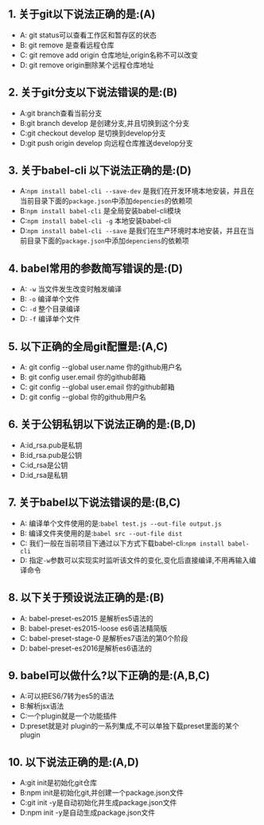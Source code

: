 ## 1. 关于git以下说法正确的是:(A)
- A: git status可以查看工作区和暂存区的状态
- B: git remove 是查看远程仓库
- C: git remove add origin 仓库地址,origin名称不可以改变
- D: git remove origin删除某个远程仓库地址


## 2. 关于git分支以下说法错误的是:(B)
- A:git branch查看当前分支
- B:git branch develop 是创建分支,并且切换到这个分支
- C:git checkout develop 是切换到develop分支
- D:git push origin develop  向远程仓库推送develop分支


## 3. 关于babel-cli 以下说法正确的是:(D)
- A:`npm install babel-cli --save-dev` 是我们在开发环境本地安装，并且在当前目录下面的`package.json`中添加`depencies`的依赖项
- B:`npm install babel-cli` 是全局安装babel-cli模块
- C:`npm install babel-cli -g` 本地安装babel-cli
- D:`npm install babel-cli --save` 是我们在生产环境时本地安装，并且在当前目录下面的`package.json`中添加`depenciens`的依赖项


## 4. babel常用的参数简写错误的是:(D)
- A: `-w` 当文件发生改变时触发编译
- B: `-o` 编译单个文件
- C: `-d` 整个目录编译
- D: `-f` 编译单个文件



## 5. 以下正确的全局git配置是:(A,C)
- A: git config --global user.name  你的github用户名
- B: git config user.email 你的github邮箱
- C: git config --global user.email 你的github邮箱
- D: git config --global 你的github用户名



## 6. 关于公钥私钥以下说法正确的是:(B,D)
- A:id_rsa.pub是私钥
- B:id_rsa.pub是公钥
- C:id_rsa是公钥
- D:id_rsa是私钥


## 7. 关于babel以下说法错误的是:(B,C)
- A: 编译单个文件使用的是:`babel test.js --out-file output.js`
- B: 编译文件夹使用的是:`babel src --out-file dist`
- C: 我们一般在当前项目下通过以下方式下载babel-cli:`npm install babel-cli`
- D: 指定`-w`参数可以实现实时监听该文件的变化,变化后直接编译,不用再输入编译命令


## 8. 以下关于预设说法正确的是:(B)
- A: babel-preset-es2015 是解析es5语法的
- B: babel-preset-es2015-loose es6语法精简版
- C: babel-preset-stage-0 是解析es7语法的第0个阶段
- D: babel-preset-es2016是解析es6语法的


## 9. babel可以做什么?以下正确的是:(A,B,C)
- A:可以把ES6/7转为es5的语法
- B:解析jsx语法
- C:一个plugin就是一个功能插件
- D:preset就是对 plugin的一系列集成,不可以单独下载preset里面的某个plugin


## 10. 以下说法正确的是:(A,D)
- A:git init是初始化git仓库
- B:npm init是初始化git,并创建一个package.json文件
- C:git init -y是自动初始化并生成package.json文件
- D:npm init -y是自动生成package.json文件
